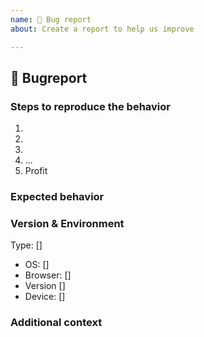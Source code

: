 ```yaml
---
name: 🐛 Bug report
about: Create a report to help us improve

---
```


## 🐛 Bugreport
<!-- Describe your issue in detail. Include screenshots if needed. Give us as much information as possible. Use a clear and concise description of what the bug is.-->


### Steps to reproduce the behavior
1.
2.
3.
4. ...
5. Profit


### Expected behavior
<!-- A clear and concise description of what you expected to happen. -->


### Version & Environment
 Type: []      <!-- [Desktop|Smartphone] -->
 - OS: []      <!-- [e.g. iOS8.1 or Windows] -->
 - Browser: [] <!-- [e.g. stock browser, safari, chrome] -->
 - Version []  <!-- [e.g. 22] -->
 - Device: []  <!-- [e.g. iPhone6] -->

### Additional context
<!-- Add any other context about the problem here. -->
